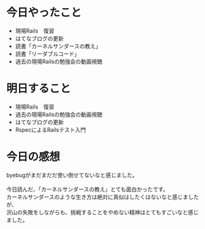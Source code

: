 # 今日やったこと
- 現場Rails　復習
- はてなブログの更新
- 読書「カーネルサンダースの教え」
- 読書「リーダブルコード」
- 過去の現場Railsの勉強会の動画視聴

# 明日すること
- 現場Rails　復習
- 過去の現場Railsの勉強会の動画視聴
- はてなブログの更新
- RspecによるRailsテスト入門

# 今日の感想
byebugがまだまだだ使い倒せてないなと感じました。
<br>
<br>
今日読んだ、「カーネルサンダースの教え」とても面白かったです。
<br>
カーネルサンダースのような生き方は絶対に真似はしたくはないなと感じましたが、
<br>
沢山の失敗をしながらも、挑戦することをやめない精神はとてもすごいなと感じました。

